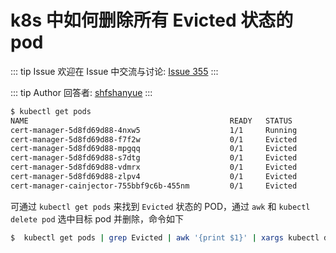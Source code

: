 # k8s 中如何删除所有 Evicted 状态的 pod



::: tip Issue 
 欢迎在 Issue 中交流与讨论: [Issue 355](https://github.com/shfshanyue/Daily-Question/issues/355) 
:::

::: tip Author 
回答者: [shfshanyue](https://github.com/shfshanyue) 
:::

``` bash
$ kubectl get pods
NAME                                             READY   STATUS             RESTARTS   AGE
cert-manager-5d8fd69d88-4nxw5                    1/1     Running            0          63d
cert-manager-5d8fd69d88-f7f2w                    0/1     Evicted            0          63d
cert-manager-5d8fd69d88-mpgqq                    0/1     Evicted            0          63d
cert-manager-5d8fd69d88-s7dtg                    0/1     Evicted            0          232d
cert-manager-5d8fd69d88-vdmrx                    0/1     Evicted            0          63d
cert-manager-5d8fd69d88-zlpv4                    0/1     Evicted            0          63d
cert-manager-cainjector-755bbf9c6b-455nm         0/1     Evicted            0          63d
```

可通过 `kubectl get pods` 来找到 `Evicted` 状态的 POD，通过 `awk` 和 `kubectl delete pod` 选中目标 pod 并删除，命令如下

``` bash
$  kubectl get pods | grep Evicted | awk '{print $1}' | xargs kubectl delete pod
```